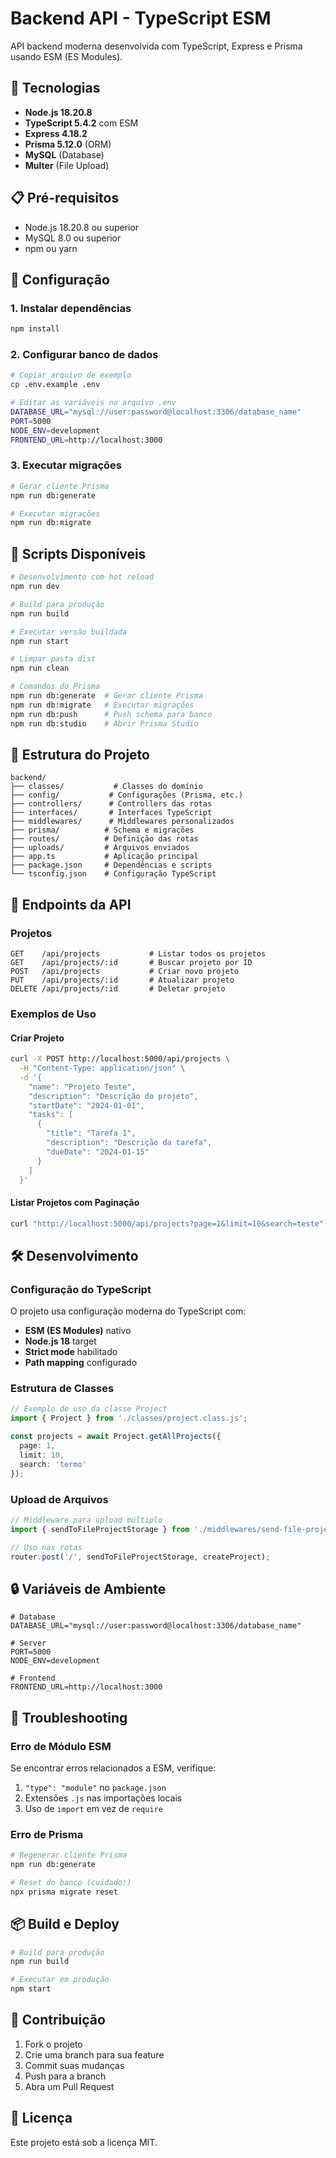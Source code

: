 # Backend API - TypeScript ESM

API backend moderna desenvolvida com TypeScript, Express e Prisma usando ESM (ES Modules).

## 🚀 Tecnologias

- **Node.js 18.20.8**
- **TypeScript 5.4.2** com ESM
- **Express 4.18.2**
- **Prisma 5.12.0** (ORM)
- **MySQL** (Database)
- **Multer** (File Upload)

## 📋 Pré-requisitos

- Node.js 18.20.8 ou superior
- MySQL 8.0 ou superior
- npm ou yarn

## 🔧 Configuração

### 1. Instalar dependências

```bash
npm install
```

### 2. Configurar banco de dados

```bash
# Copiar arquivo de exemplo
cp .env.example .env

# Editar as variáveis no arquivo .env
DATABASE_URL="mysql://user:password@localhost:3306/database_name"
PORT=5000
NODE_ENV=development
FRONTEND_URL=http://localhost:3000
```

### 3. Executar migrações

```bash
# Gerar cliente Prisma
npm run db:generate

# Executar migrações
npm run db:migrate
```

## 🎯 Scripts Disponíveis

```bash
# Desenvolvimento com hot reload
npm run dev

# Build para produção
npm run build

# Executar versão buildada
npm run start

# Limpar pasta dist
npm run clean

# Comandos do Prisma
npm run db:generate  # Gerar cliente Prisma
npm run db:migrate   # Executar migrações
npm run db:push      # Push schema para banco
npm run db:studio    # Abrir Prisma Studio
```

## 📁 Estrutura do Projeto

```
backend/
├── classes/           # Classes do domínio
├── config/           # Configurações (Prisma, etc.)
├── controllers/      # Controllers das rotas
├── interfaces/       # Interfaces TypeScript
├── middlewares/      # Middlewares personalizados
├── prisma/          # Schema e migrações
├── routes/          # Definição das rotas
├── uploads/         # Arquivos enviados
├── app.ts           # Aplicação principal
├── package.json     # Dependências e scripts
└── tsconfig.json    # Configuração TypeScript
```

## 🔗 Endpoints da API

### Projetos

```
GET    /api/projects           # Listar todos os projetos
GET    /api/projects/:id       # Buscar projeto por ID
POST   /api/projects           # Criar novo projeto
PUT    /api/projects/:id       # Atualizar projeto
DELETE /api/projects/:id       # Deletar projeto
```

### Exemplos de Uso

#### Criar Projeto

```bash
curl -X POST http://localhost:5000/api/projects \
  -H "Content-Type: application/json" \
  -d '{
    "name": "Projeto Teste",
    "description": "Descrição do projeto",
    "startDate": "2024-01-01",
    "tasks": [
      {
        "title": "Tarefa 1",
        "description": "Descrição da tarefa",
        "dueDate": "2024-01-15"
      }
    ]
  }'
```

#### Listar Projetos com Paginação

```bash
curl "http://localhost:5000/api/projects?page=1&limit=10&search=teste"
```

## 🛠️ Desenvolvimento

### Configuração do TypeScript

O projeto usa configuração moderna do TypeScript com:

- **ESM (ES Modules)** nativo
- **Node.js 18** target
- **Strict mode** habilitado
- **Path mapping** configurado

### Estrutura de Classes

```typescript
// Exemplo de uso da classe Project
import { Project } from './classes/project.class.js';

const projects = await Project.getAllProjects({
  page: 1,
  limit: 10,
  search: 'termo'
});
```

### Upload de Arquivos

```typescript
// Middleware para upload múltiplo
import { sendToFileProjectStorage } from './middlewares/send-file-project.middleware.js';

// Uso nas rotas
router.post('/', sendToFileProjectStorage, createProject);
```

## 🔒 Variáveis de Ambiente

```env
# Database
DATABASE_URL="mysql://user:password@localhost:3306/database_name"

# Server
PORT=5000
NODE_ENV=development

# Frontend
FRONTEND_URL=http://localhost:3000
```

## 🐛 Troubleshooting

### Erro de Módulo ESM

Se encontrar erros relacionados a ESM, verifique:

1. `"type": "module"` no `package.json`
2. Extensões `.js` nas importações locais
3. Uso de `import` em vez de `require`

### Erro de Prisma

```bash
# Regenerar cliente Prisma
npm run db:generate

# Reset do banco (cuidado!)
npx prisma migrate reset
```

## 📦 Build e Deploy

```bash
# Build para produção
npm run build

# Executar em produção
npm start
```

## 🤝 Contribuição

1. Fork o projeto
2. Crie uma branch para sua feature
3. Commit suas mudanças
4. Push para a branch
5. Abra um Pull Request

## 📄 Licença

Este projeto está sob a licença MIT.
